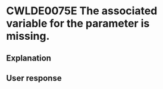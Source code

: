 # CWLDE0075E The associated variable for the parameter is missing.

## Explanation

## User response